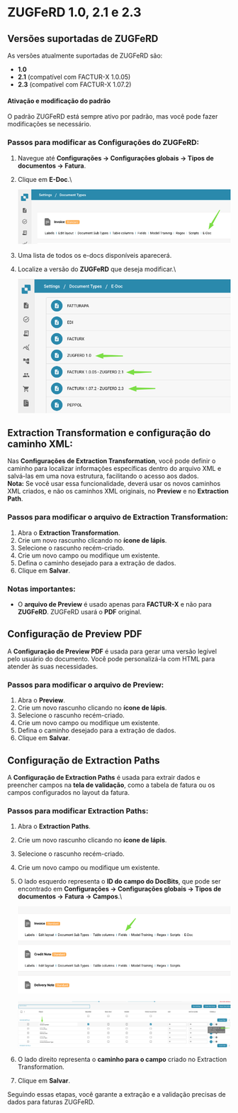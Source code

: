 # ZUGFeRD 1.0, 2.1 e 2.3

## **Versões suportadas de ZUGFeRD**

As versões atualmente suportadas de ZUGFeRD são:

* **1.0**
* **2.1** (compatível com FACTUR-X 1.0.05)
* **2.3** (compatível com FACTUR-X 1.07.2)

#### Ativação e modificação do padrão

O padrão ZUGFeRD está sempre ativo por padrão, mas você pode fazer modificações se necessário.

### **Passos para modificar as Configurações do ZUGFeRD:**

1. Navegue até **Configurações → Configurações globais → Tipos de documentos → Fatura**.
2.  Clique em **E-Doc**.\\

    ![](https://raw.githubusercontent.com/Fellow-Consulting-AG/docbits/refs/heads/main/readme/.gitbook/assets/zugferd_1.png)
3. Uma lista de todos os e-docs disponíveis aparecerá.
4.  Localize a versão do **ZUGFeRD** que deseja modificar.\\

    ![](https://raw.githubusercontent.com/Fellow-Consulting-AG/docbits/refs/heads/main/readme/.gitbook/assets/zugferd_2.png)

## **Extraction Transformation e configuração do caminho XML:**

Nas **Configurações de Extraction Transformation**, você pode definir o caminho para localizar informações específicas dentro do arquivo XML e salvá-las em uma nova estrutura, facilitando o acesso aos dados.\
**Nota:** Se você usar essa funcionalidade, deverá usar os novos caminhos XML criados, e não os caminhos XML originais, no **Preview** e no **Extraction Path**.

### **Passos para modificar o arquivo de Extraction Transformation:**

1. Abra o **Extraction Transformation**.
2. Crie um novo rascunho clicando no **ícone de lápis**.
3. Selecione o rascunho recém-criado.
4. Crie um novo campo ou modifique um existente.
5. Defina o caminho desejado para a extração de dados.
6. Clique em **Salvar**.

### Notas importantes:

* O **arquivo de Preview** é usado apenas para **FACTUR-X** e não para **ZUGFeRD**. ZUGFeRD usará o **PDF** original.

## Configuração de Preview PDF

A **Configuração de Preview PDF** é usada para gerar uma versão legível pelo usuário do documento. Você pode personalizá-la com HTML para atender às suas necessidades.

### **Passos para modificar o arquivo de Preview:**

1. Abra o **Preview**.
2. Crie um novo rascunho clicando no **ícone de lápis**.
3. Selecione o rascunho recém-criado.
4. Crie um novo campo ou modifique um existente.
5. Defina o caminho desejado para a extração de dados.
6. Clique em **Salvar**.

## Configuração de Extraction Paths

A **Configuração de Extraction Paths** é usada para extrair dados e preencher campos na **tela de validação**, como a tabela de fatura ou os campos configurados no layout da fatura.

### **Passos para modificar** **Extraction Paths**:

1. Abra o **Extraction Paths**.
2. Crie um novo rascunho clicando no **ícone de lápis**.
3. Selecione o rascunho recém-criado.
4. Crie um novo campo ou modifique um existente.
5.  O lado esquerdo representa o **ID do campo do DocBits**, que pode ser encontrado em **Configurações → Configurações globais → Tipos de documentos → Fatura → Campos**.\\

    ![](https://raw.githubusercontent.com/Fellow-Consulting-AG/docbits/refs/heads/main/readme/.gitbook/assets/zugferd_3.png)

    ![](https://raw.githubusercontent.com/Fellow-Consulting-AG/docbits/refs/heads/main/readme/.gitbook/assets/zugferd_4.png)
6. O lado direito representa o **caminho para o campo** criado no Extraction Transformation.
7. Clique em **Salvar**.

Seguindo essas etapas, você garante a extração e a validação precisas de dados para faturas ZUGFeRD.
